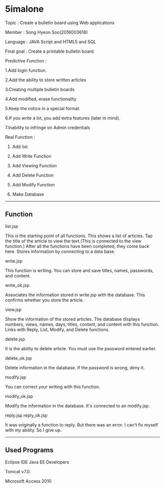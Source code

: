 # 5imalone

Topic : Create a bulletin board using Web applications

Member : Song Hyeon Soo(2016003618)

Language : JAVA Script and HTML5 and SQL

Final goal : Create a printable bulletin board.

Predictive Function :

1.Add login function.

2.Add the ability to store written articles

3.Creating multiple bulletin boards

4.Add modified, erase functionality

5.Keep the notice in a special format.

6.If you write a lot, you add extra features (later in mind).

7.Inability to infringe on Admin credentials


Real Function : 

1. Add list

2. Add Write Function

3. Add Viewing Function

4. Add Delete Function

5. Add Modify Function

6. Make Database


-------------------------
Function 
-------------------------
list.jsp

This is the starting point of all functions. This shows a list of articles.
Tap the title of the article to view the text.(This is connected to the view function.)
After all the functions have been completed, they come back here. 
Stores information by connecting to a data base.


write.jsp

This function is writing. 
You can store and save titles, names, passwords, and content.

write_ok.jsp

Associates the information stored in write.jsp with the database.
This confirms whether you store the article.

view.jsp

Show the information of the stored articles. 
The database displays numbers, views, names, days, titles, content, and content with this function.
Links with Reply, List, Modify, and Delete functions.

delete.jsp

It is the ability to delete article.
You must use the password entered earlier.

delete_ok.jsp

Delete information in the database.
If the password is wrong, deny it.

modify.jsp

You can correct your writing with this function.

modify_ok.jsp

Modify the information in the database. It's connected to an modify.jsp.

reply.jsp
reply_ok.jsp

It was originally a function to reply. But there was an error. 
I can't fix myself with my ability. So I give up.

-------------------------
Used Programs
-------------------------

Eclipse IDE Java EE Developers

Tomcat v7.0.

Microsoft Access 2010




